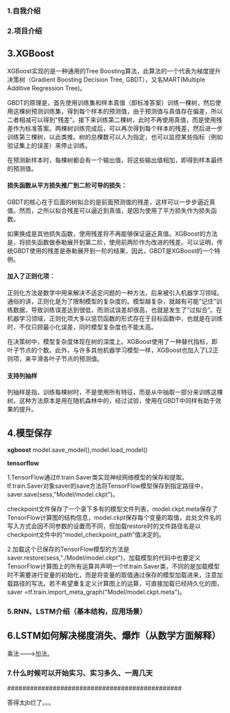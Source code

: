 ### 1.自我介绍

### 2.项目介绍

## 3.XGBoost
XGBoost实现的是一种通用的Tree Boosting算法，此算法的一个代表为梯度提升决策树（Gradient Boosting Decision Tree, GBDT），又名MART(Multiple Additive Regression Tree)。

GBDT的原理是，首先使用训练集和样本真值（即标准答案）训练一棵树，然后使用这棵树预测训练集，得到每个样本的预测值，由于预测值与真值存在偏差，所以二者相减可以得到“残差”。接下来训练第二棵树，此时不再使用真值，而是使用残差作为标准答案。两棵树训练完成后，可以再次得到每个样本的残差，然后进一步训练第三棵树，以此类推。树的总棵数可以人为指定，也可以监控某些指标（例如验证集上的误差）来停止训练。

在预测新样本时，每棵树都会有一个输出值，将这些输出值相加，即得到样本最终的预测值。

#### 损失函数从平方损失推广到二阶可导的损失：

GBDT的核心在于后面的树拟合的是前面预测值的残差，这样可以一步步逼近真值。然而，之所以拟合残差可以逼近到真值，是因为使用了平方损失作为损失函数。

如果换成是其他损失函数，使用残差将不再能够保证逼近真值。XGBoost的方法是，将损失函数做泰勒展开到第二阶，使用前两阶作为改进的残差。可以证明，传统GBDT使用的残差是泰勒展开到一阶的结果，因此，GBDT是XGBoost的一个特例。

#### 加入了正则化项：
正则化方法是数学中用来解决不适定问题的一种方法，后来被引入机器学习领域。通俗的讲，正则化是为了限制模型的复杂度的。模型越复杂，就越有可能“记住”训练数据，导致训练误差达到很低，而测试误差却很高，也就是发生了“过拟合”。在机器学习领域，正则化项大多以惩罚函数的形式存在于目标函数中，也就是在训练时，不仅只顾最小化误差，同时模型复杂度也不能太高。

在决策树中，模型复杂度体现在树的深度上。XGBoost使用了一种替代指标，即叶子节点的个数。此外，与许多其他机器学习模型一样，XGBoost也加入了L2正则项，来平滑各叶子节点的预测值。

#### 支持列抽样
列抽样是指，训练每棵树时，不是使用所有特征，而是从中抽取一部分来训练这棵树。这种方法原本是用在随机森林中的，经过试验，使用在GBDT中同样有助于效果的提升。


## 4.模型保存
**xgboost**
model.save_model(),model.load_model()

**tensorflow**

  1.TensorFlow通过tf.train.Saver类实现神经网络模型的保存和提取。tf.train.Saver对象saver的save方法将TensorFlow模型保存到指定路径中，saver.save(sess,"Model/model.ckpt")。

checkpoint文件保存了一个录下多有的模型文件列表，model.ckpt.meta保存了TensorFlow计算图的结构信息，model.ckpt保存每个变量的取值，此处文件名的写入方式会因不同参数的设置而不同，但加载restore时的文件路径名是以checkpoint文件中的“model_checkpoint_path”值决定的。

  2.加载这个已保存的TensorFlow模型的方法是saver.restore(sess,"./Model/model.ckpt")，加载模型的代码中也要定义TensorFlow计算图上的所有运算并声明一个tf.train.Saver类，不同的是加载模型时不需要进行变量的初始化，而是将变量的取值通过保存的模型加载进来，注意加载路径的写法。若不希望重复定义计算图上的运算，可直接加载已经持久化的图，saver =tf.train.import_meta_graph("Model/model.ckpt.meta")。

### 5.RNN、LSTM介绍（基本结构，应用场景）

## 6.LSTM如何解决梯度消失、爆炸（从数学方面解释）
乘法--->加法。

### 7.什么时候可以开始实习、实习多久、一周几天



##############################################

答得太jb烂了。。。